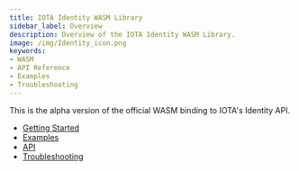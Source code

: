 ```yaml
---
title: IOTA Identity WASM Library
sidebar_label: Overview
description: Overview of the IOTA Identity WASM Library.
image: /img/Identity_icon.png
keywords:
- WASM
- API Reference
- Examples
- Troubleshooting
---
```



This is the alpha version of the official WASM binding to IOTA's Identity API.

- [Getting Started](./getting_started)
- [Examples](./examples)
- [API](./api_reference)
- [Troubleshooting](./troubleshooting)
